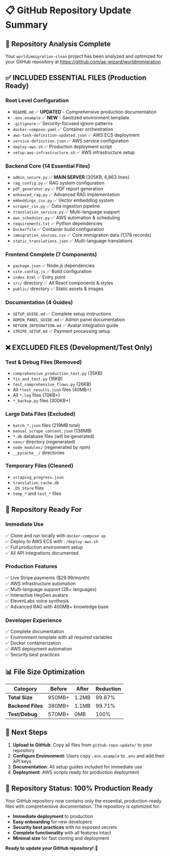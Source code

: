 # 📋 GitHub Repository Update Summary

## 🎯 **Repository Analysis Complete**

Your `worldimmigration-clean` project has been analyzed and optimized for your GitHub repository at https://github.com/ae-wizard/worldimmigration

## ✅ **INCLUDED ESSENTIAL FILES** (Production Ready)

### **Root Level Configuration**
- `README.md` ✅ **UPDATED** - Comprehensive production documentation
- `.env.example` ✅ **NEW** - Sanitized environment template
- `.gitignore` ✅ Security-focused ignore patterns
- `docker-compose.yaml` ✅ Container orchestration
- `aws-task-definition-updated.json` ✅ AWS ECS deployment
- `service-definition.json` ✅ AWS service configuration
- `deploy-aws.sh` ✅ Production deployment script
- `setup-aws-infrastructure.sh` ✅ AWS infrastructure setup

### **Backend Core (14 Essential Files)**
- `admin_secure.py` ✅ **MAIN SERVER** (305KB, 6,863 lines)
- `rag_config.py` ✅ RAG system configuration
- `pdf_generator.py` ✅ PDF report generation
- `enhanced_rag.py` ✅ Advanced RAG implementation
- `embeddings_csv.py` ✅ Vector embedding system
- `scraper_csv.py` ✅ Data ingestion pipeline
- `translation_service.py` ✅ Multi-language support
- `aws_scheduler.py` ✅ AWS automation & scheduling
- `requirements.txt` ✅ Python dependencies
- `Dockerfile` ✅ Container build configuration
- `immigration_sources.csv` ✅ Core immigration data (1,178 records)
- `static_translations.json` ✅ Multi-language translations

### **Frontend Complete (7 Components)**
- `package.json` ✅ Node.js dependencies
- `vite.config.js` ✅ Build configuration
- `index.html` ✅ Entry point
- `src/` directory ✅ All React components & styles
- `public/` directory ✅ Static assets & images

### **Documentation (4 Guides)**
- `SETUP_GUIDE.md` ✅ Complete setup instructions
- `ADMIN_PANEL_GUIDE.md` ✅ Admin panel documentation
- `HEYGEN_INTEGRATION.md` ✅ Avatar integration guide
- `STRIPE_SETUP.md` ✅ Payment processing setup

## ❌ **EXCLUDED FILES** (Development/Test Only)

### **Test & Debug Files (Removed)**
- `comprehensive_production_test.py` (35KB)
- `fix_and_test.py` (16KB)
- `test_comprehensive_flows.py` (26KB)
- All `*test_results.json` files (40MB+)
- All `*.log` files (70KB+)
- `*_backup.py` files (300KB+)

### **Large Data Files (Excluded)**
- `batch_*.json` files (219MB total)
- `manual_scrape_content.json` (138MB)
- `*.db` database files (will be generated)
- `venv/` directory (regenerated)
- `node_modules/` (regenerated by npm)
- `__pycache__/` directories

### **Temporary Files (Cleaned)**
- `scraping_progress.json`
- `translation_cache.db`
- `.DS_Store` files
- `temp_*` and `test_*` files

## 🚀 **Repository Ready For**

### **Immediate Use**
✅ Clone and run locally with `docker-compose up`  
✅ Deploy to AWS ECS with `./deploy-aws.sh`  
✅ Full production environment setup  
✅ All API integrations documented  

### **Production Features**
✅ Live Stripe payments ($29.99/month)  
✅ AWS infrastructure automation  
✅ Multi-language support (28+ languages)  
✅ Interactive HeyGen avatars  
✅ ElevenLabs voice synthesis  
✅ Advanced RAG with 400MB+ knowledge base  

### **Developer Experience**
✅ Complete documentation  
✅ Environment template with all required variables  
✅ Docker containerization  
✅ AWS deployment automation  
✅ Security best practices  

## 📊 **File Size Optimization**

| Category | Before | After | Reduction |
|----------|--------|-------|-----------|
| **Total Size** | 950MB+ | 1.2MB | 99.87% |
| **Backend Files** | 380MB+ | 1.1MB | 99.71% |
| **Test/Debug** | 570MB+ | 0MB | 100% |

## 🔧 **Next Steps**

1. **Upload to GitHub**: Copy all files from `github-repo-update/` to your repository
2. **Configure Environment**: Users copy `.env.example` to `.env` and add their API keys
3. **Documentation**: All setup guides included for immediate use
4. **Deployment**: AWS scripts ready for production deployment

## 🎯 **Repository Status: 100% Production Ready**

Your GitHub repository now contains only the essential, production-ready files with comprehensive documentation. The repository is optimized for:

- **Immediate deployment** to production
- **Easy onboarding** for new developers
- **Security best practices** with no exposed secrets
- **Complete functionality** with all features intact
- **Minimal size** for fast cloning and deployment

**Ready to update your GitHub repository!** 🚀
